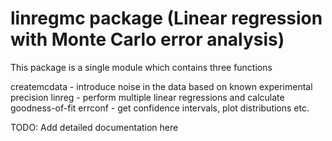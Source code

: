 # linregmc package  (Linear regression with Monte Carlo error analysis)

This package is a single module which contains three functions

createmcdata - introduce noise in the data based on known experimental precision
linreg       - perform multiple linear regressions and calculate goodness-of-fit
errconf      - get confidence intervals, plot distributions etc.

TODO: Add detailed documentation here

